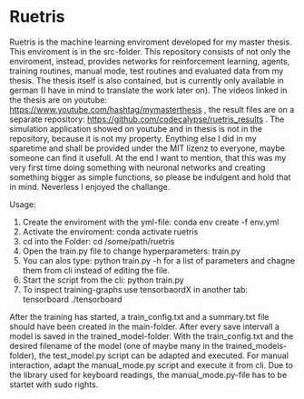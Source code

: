 # Ruetris
Ruetris is the machine learning enviroment developed for my master thesis. This enviroment is in the src-folder.
This repository consists of not only the enviroment, instead, provides networks for reinforcement learning, agents,
training routines, manual mode, test routines and evaluated data from my thesis. The thesis itself is also contained, but 
is currently only available in german (I have in mind to translate the work later on). The videos linked in the thesis are
on youtube: https://www.youtube.com/hashtag/mymasterthesis , the result files are on a separate repository: https://github.com/codecalypse/ruetris_results .
The simulation application showed on youtube and in thesis is not in the repository, because it is not my property. Enything else 
I did in my sparetime and shall be provided under the MIT lizenz to everyone, maybe someone can find it usefull.
At the end I want to mention, that this was my very first time doing something with neuronal networks and creating something 
bigger as simple functions, so please be indulgent and hold that in mind. Neverless I enjoyed the challange.

Usage:
1) Create the enviroment with the yml-file: conda env create -f env.yml
2) Activate the enviroment: conda activate ruetris
3) cd into the Folder: cd /some/path/ruetris
4) Open the train.py file to change hyperparameters: <preferded editor> train.py
5) You can alos type: python train.py -h for a list of parameters and chagne them from cli instead of editing the file.
6) Start the script from the cli: python train.py <change some parameters from cli>
7) To inspect training-graphs use tensorbaordX in another tab: tensorboard ./tensorboard

After the training has started, a train_config.txt and a summary.txt file should have been created in the main-folder.
After every save intervall a model is saved in the trained_model-folder. With the train_config.txt and the desired filename of the
model (one of maybe many in the trained_models-folder), the test_model.py script can be adapted and executed. For manual interaction, adapt
the manual_mode.py script and execute it from cli. Due to the library used for keyboard readings, the manual_mode.py-file has to be startet with sudo rights.
